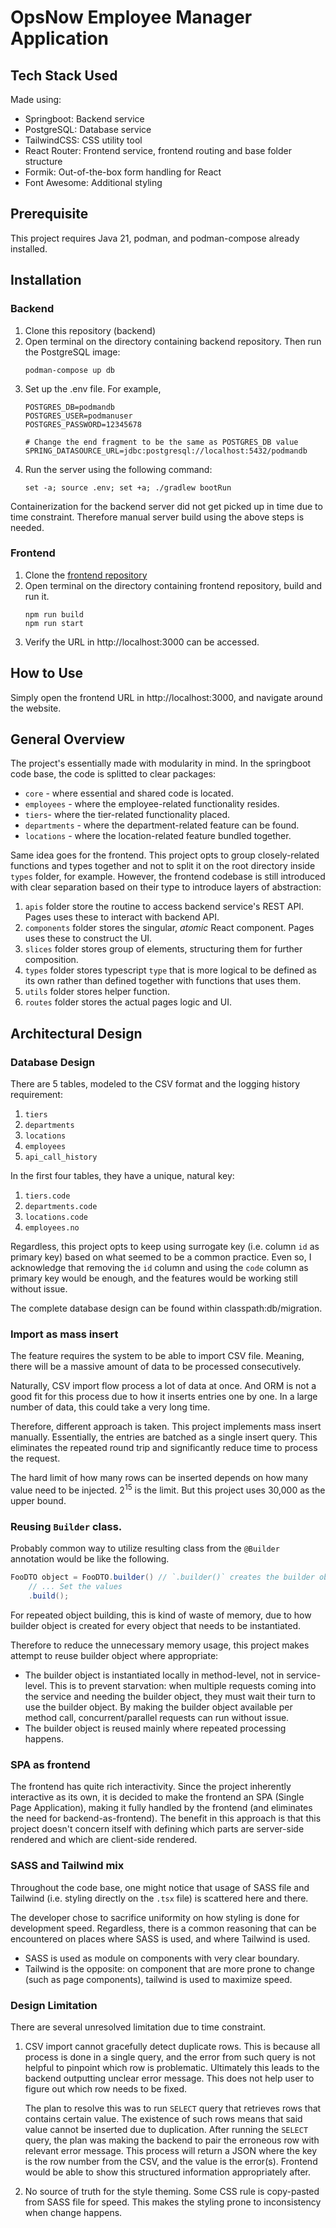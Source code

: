 # OpsNow Employee Manager Application

## Tech Stack Used
Made using:
- Springboot: Backend service
- PostgreSQL: Database service
- TailwindCSS: CSS utility tool
- React Router: Frontend service, frontend routing and base folder structure
- Formik: Out-of-the-box form handling for React
- Font Awesome: Additional styling

## Prerequisite

This project requires Java 21, podman, and podman-compose already installed.

## Installation

### Backend
1. Clone this repository (backend)
2. Open terminal on the directory containing backend repository. Then run the PostgreSQL image:
   ```shell
   podman-compose up db
   ```
3. Set up the .env file. For example,
   ```env
   POSTGRES_DB=podmandb
   POSTGRES_USER=podmanuser
   POSTGRES_PASSWORD=12345678
   
   # Change the end fragment to be the same as POSTGRES_DB value
   SPRING_DATASOURCE_URL=jdbc:postgresql://localhost:5432/podmandb
   ```
4. Run the server using the following command:
   ```shell
   set -a; source .env; set +a; ./gradlew bootRun
   ```

Containerization for the backend server did not get picked up in time due to time constraint. Therefore manual server build using the above steps is needed.

### Frontend
1. Clone the [frontend repository](github.com/mghazian/fe-employee-manager)
2. Open terminal on the directory containing frontend repository, build and run it.
   ```shell
   npm run build
   npm run start
   ```
3. Verify the URL in http://localhost:3000 can be accessed.


## How to Use

Simply open the frontend URL in http://localhost:3000, and navigate around the website.

## General Overview

The project's essentially made with modularity in mind. In the springboot code base, the code is splitted to clear packages:
- `core` - where essential and shared code is located.
- `employees` - where the employee-related functionality resides.
- `tiers`- where the tier-related functionality placed.
- `departments` - where the department-related feature can be found.
- `locations` - where the location-related feature bundled together.

Same idea goes for the frontend. This project opts to group closely-related functions and types together and not to split it on the root directory inside `types` folder, for example. However, the frontend codebase is still introduced with clear separation based on their type to introduce layers of abstraction:

1. `apis` folder store the routine to access backend service's REST API. Pages uses these to interact with backend API.
2. `components` folder stores the singular, *atomic* React component.  Pages uses these to construct the UI.
3. `slices` folder stores group of elements, structuring them for further composition.
4. `types` folder stores typescript `type` that is more logical to be defined as its own rather than defined together with functions that uses them.
5. `utils` folder stores helper function.
6. `routes` folder stores the actual pages logic and UI.

## Architectural Design

### Database Design

There are 5 tables, modeled to the CSV format and the logging history requirement:
1. `tiers`
2. `departments`
3. `locations`
4. `employees`
5. `api_call_history`

In the first four tables, they have a unique, natural key:
1. `tiers.code`
2. `departments.code`
3. `locations.code`
4. `employees.no`

Regardless, this project opts to keep using surrogate key (i.e. column `id` as primary key) based on what seemed to be a common practice. Even so, I acknowledge that removing the `id` column and using the `code` column as primary key would be enough, and the features would be working still without issue.

The complete database design can be found within classpath:db/migration.

### Import as mass insert

The feature requires the system to be able to import CSV file. Meaning, there will be a massive amount of data to be processed consecutively.

Naturally, CSV import flow process a lot of data at once. And ORM is not a good fit for this process due to how it inserts entries one by one. In a large number of data, this could take a very long time.

Therefore, different approach is taken. This project implements mass insert manually. Essentially, the entries are batched as a single insert query. This eliminates the repeated round trip and significantly reduce time to process the request.

The hard limit of how many rows can be inserted depends on how many value need to be injected. $2^{15}$ is the limit. But this project uses 30,000 as the upper bound.

### Reusing `Builder` class.

Probably common way to utilize resulting class from the `@Builder` annotation would be like the following.
```java
FooDTO object = FooDTO.builder() // `.builder()` creates the builder object for FooDTO
    // ... Set the values
    .build();
```

For repeated object building, this is kind of waste of memory, due to how builder object is created for every object that needs to be instantiated.

Therefore to reduce the unnecessary memory usage, this project makes attempt to reuse builder object where appropriate:
- The builder object is instantiated locally in method-level, not in service-level. This is to prevent starvation: when multiple requests coming into the service and needing the builder object, they must wait their turn to use the builder object. By making the builder object available per method call, concurrent/parallel requests can run without issue.
- The builder object is reused mainly where repeated processing happens.

### SPA as frontend

The frontend has quite rich interactivity. Since the project inherently interactive as its own, it is decided to make the frontend an SPA (Single Page Application), making it fully handled by the frontend (and eliminates the need for backend-as-frontend). The benefit in this approach is that this project doesn't concern itself with defining which parts are server-side rendered and which are client-side rendered.

### SASS and Tailwind mix

Throughout the code base, one might notice that usage of SASS file and Tailwind (i.e. styling directly on the `.tsx` file) is scattered here and there.

The developer chose to sacrifice uniformity on how styling is done for development speed. Regardless, there is a common reasoning that can be encountered on places where SASS is used, and where Tailwind is used.

- SASS is used as module on components with very clear boundary.
- Tailwind is the opposite: on component that are more prone to change (such as page components), tailwind is used to maximize speed.

### Design Limitation

There are several unresolved limitation due to time constraint.

1. CSV import cannot gracefully detect duplicate rows. This is because all process is done in a single query, and the error from such query is not helpful to pinpoint which row is problematic. Ultimately this leads to the backend outputting unclear error message. This does not help user to figure out which row needs to be fixed.
   
   The plan to resolve this was to run `SELECT` query that retrieves rows that contains certain value. The existence of such rows means that said value cannot be inserted due to duplication. After running the `SELECT` query, the plan was making the backend to pair the erroneous row with relevant error message. This process will return a JSON where the key is the row number from the CSV, and the value is the error(s). Frontend would be able to show this structured information appropriately after.  
2. No source of truth for the style theming. Some CSS rule is copy-pasted from SASS file for speed. This makes the styling prone to inconsistency when change happens. 